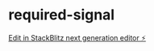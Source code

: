 # required-signal

[Edit in StackBlitz next generation editor ⚡️](https://stackblitz.com/~/github.com/arnoud-dv/required-signal)